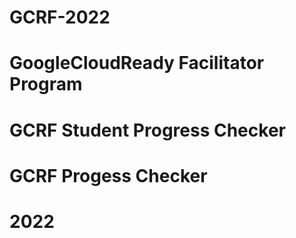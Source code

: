 # GCRF-2022

# GoogleCloudReady Facilitator Program
# GCRF Student Progress Checker
# GCRF Progess Checker
# 2022
